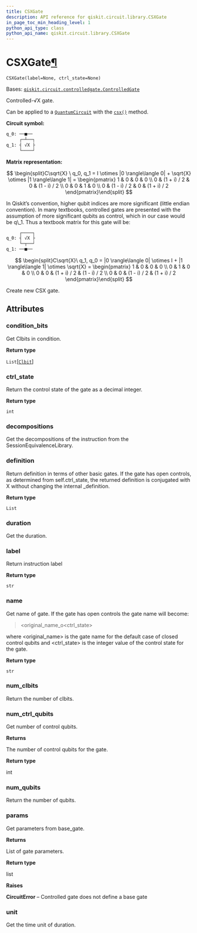 ```yaml
---
title: CSXGate
description: API reference for qiskit.circuit.library.CSXGate
in_page_toc_min_heading_level: 1
python_api_type: class
python_api_name: qiskit.circuit.library.CSXGate
---
```


# CSXGate[¶](#csxgate "Permalink to this headline")

<span id="qiskit.circuit.library.CSXGate" />

`CSXGate(label=None, ctrl_state=None)`

Bases: [`qiskit.circuit.controlledgate.ControlledGate`](qiskit.circuit.ControlledGate "qiskit.circuit.controlledgate.ControlledGate")

Controlled-√X gate.

Can be applied to a [`QuantumCircuit`](qiskit.circuit.QuantumCircuit "qiskit.circuit.QuantumCircuit") with the [`csx()`](qiskit.circuit.QuantumCircuit#csx "qiskit.circuit.QuantumCircuit.csx") method.

**Circuit symbol:**

```python
q_0: ──■──
     ┌─┴──┐
q_1: ┤ √X ├
     └────┘
```

**Matrix representation:**

$$
\begin{split}C\sqrt{X} \ q_0, q_1 =
I \otimes |0 \rangle\langle 0| + \sqrt{X} \otimes |1 \rangle\langle 1|  =
    \begin{pmatrix}
        1 & 0 & 0 & 0 \\
        0 & (1 + i) / 2 & 0 & (1 - i) / 2 \\
        0 & 0 & 1 & 0 \\
        0 & (1 - i) / 2 & 0 & (1 + i) / 2
    \end{pmatrix}\end{split}
$$

<Admonition title="Note" type="note">
  In Qiskit’s convention, higher qubit indices are more significant (little endian convention). In many textbooks, controlled gates are presented with the assumption of more significant qubits as control, which in our case would be q\_1. Thus a textbook matrix for this gate will be:

  ```python
       ┌────┐
  q_0: ┤ √X ├
       └─┬──┘
  q_1: ──■──
  ```

  $$
  \begin{split}C\sqrt{X}\ q_1, q_0 =
      |0 \rangle\langle 0| \otimes I + |1 \rangle\langle 1| \otimes \sqrt{X} =
      \begin{pmatrix}
          1 & 0 & 0 & 0 \\
          0 & 1 & 0 & 0 \\
          0 & 0 & (1 + i) / 2 & (1 - i) / 2 \\
          0 & 0 & (1 - i) / 2 & (1 + i) / 2
      \end{pmatrix}\end{split}
  $$
</Admonition>

Create new CSX gate.

## Attributes

<span id="qiskit.circuit.library.CSXGate.condition_bits" />

### condition\_bits

Get Clbits in condition.

**Return type**

`List`\[[`Clbit`](qiskit.circuit.Clbit "qiskit.circuit.classicalregister.Clbit")]

<span id="qiskit.circuit.library.CSXGate.ctrl_state" />

### ctrl\_state

Return the control state of the gate as a decimal integer.

**Return type**

`int`

<span id="qiskit.circuit.library.CSXGate.decompositions" />

### decompositions

Get the decompositions of the instruction from the SessionEquivalenceLibrary.

<span id="qiskit.circuit.library.CSXGate.definition" />

### definition

Return definition in terms of other basic gates. If the gate has open controls, as determined from self.ctrl\_state, the returned definition is conjugated with X without changing the internal \_definition.

**Return type**

`List`

<span id="qiskit.circuit.library.CSXGate.duration" />

### duration

Get the duration.

<span id="qiskit.circuit.library.CSXGate.label" />

### label

Return instruction label

**Return type**

`str`

<span id="qiskit.circuit.library.CSXGate.name" />

### name

Get name of gate. If the gate has open controls the gate name will become:

> \<original\_name\_o\<ctrl\_state>

where \<original\_name> is the gate name for the default case of closed control qubits and \<ctrl\_state> is the integer value of the control state for the gate.

**Return type**

`str`

<span id="qiskit.circuit.library.CSXGate.num_clbits" />

### num\_clbits

Return the number of clbits.

<span id="qiskit.circuit.library.CSXGate.num_ctrl_qubits" />

### num\_ctrl\_qubits

Get number of control qubits.

**Returns**

The number of control qubits for the gate.

**Return type**

int

<span id="qiskit.circuit.library.CSXGate.num_qubits" />

### num\_qubits

Return the number of qubits.

<span id="qiskit.circuit.library.CSXGate.params" />

### params

Get parameters from base\_gate.

**Returns**

List of gate parameters.

**Return type**

list

**Raises**

**CircuitError** – Controlled gate does not define a base gate

<span id="qiskit.circuit.library.CSXGate.unit" />

### unit

Get the time unit of duration.

